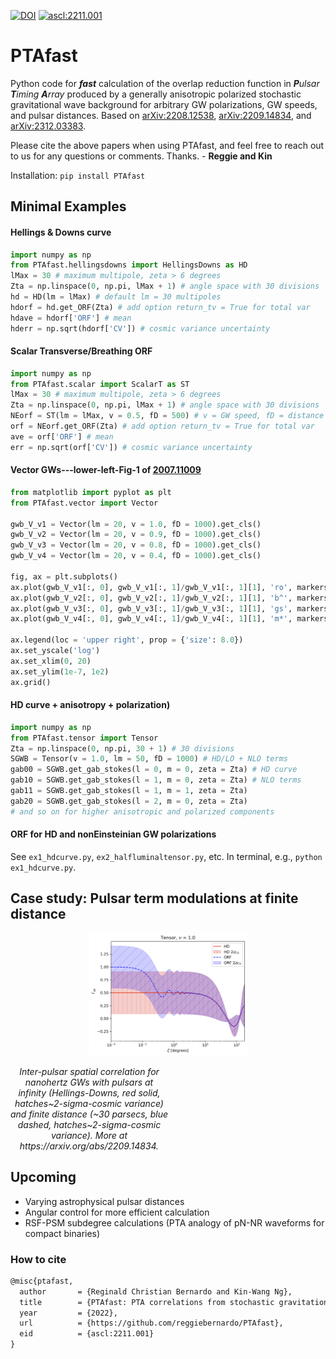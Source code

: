 [![DOI](https://zenodo.org/badge/564638325.svg)](https://zenodo.org/badge/latestdoi/564638325) <a href="https://ascl.net/2211.001"><img src="https://img.shields.io/badge/ascl-2211.001-blue.svg?colorB=262255" alt="ascl:2211.001" /></a>
# PTAfast

Python code for ***fast*** calculation of the overlap reduction function in ***P**ulsar **T**iming **A**rray* produced by a generally anisotropic polarized stochastic gravitational wave background for arbitrary GW polarizations, GW speeds, and pulsar distances. Based on [arXiv:2208.12538](https://arxiv.org/abs/2208.12538), [arXiv:2209.14834](https://arxiv.org/abs/2209.14834), and [arXiv:2312.03383](https://arxiv.org/abs/2312.03383).

Please cite the above papers when using PTAfast, and feel free to reach out to us for any questions or comments. Thanks. - **Reggie and Kin**

Installation: `pip install PTAfast`

## Minimal Examples
#### Hellings & Downs curve

``` python
import numpy as np
from PTAfast.hellingsdowns import HellingsDowns as HD
lMax = 30 # maximum multipole, zeta > 6 degrees
Zta = np.linspace(0, np.pi, lMax + 1) # angle space with 30 divisions
hd = HD(lm = lMax) # default lm = 30 multipoles
hdorf = hd.get_ORF(Zta) # add option return_tv = True for total var
hdave = hdorf['ORF'] # mean
hderr = np.sqrt(hdorf['CV']) # cosmic variance uncertainty
```

#### Scalar Transverse/Breathing ORF
``` python
import numpy as np
from PTAfast.scalar import ScalarT as ST
lMax = 30 # maximum multipole, zeta > 6 degrees
Zta = np.linspace(0, np.pi, lMax + 1) # angle space with 30 divisions
NEorf = ST(lm = lMax, v = 0.5, fD = 500) # v = GW speed, fD = distance
orf = NEorf.get_ORF(Zta) # add option return_tv = True for total var
ave = orf['ORF'] # mean
err = np.sqrt(orf['CV']) # cosmic variance uncertainty
```

#### Vector GWs---lower-left-Fig-1 of [2007.11009](https://arxiv.org/abs/2007.11009)
``` python
from matplotlib import pyplot as plt
from PTAfast.vector import Vector

gwb_V_v1 = Vector(lm = 20, v = 1.0, fD = 1000).get_cls()
gwb_V_v2 = Vector(lm = 20, v = 0.9, fD = 1000).get_cls()
gwb_V_v3 = Vector(lm = 20, v = 0.8, fD = 1000).get_cls()
gwb_V_v4 = Vector(lm = 20, v = 0.4, fD = 1000).get_cls()

fig, ax = plt.subplots()
ax.plot(gwb_V_v1[:, 0], gwb_V_v1[:, 1]/gwb_V_v1[:, 1][1], 'ro', markersize = 5.0, label = r'$v = 1.0$')
ax.plot(gwb_V_v2[:, 0], gwb_V_v2[:, 1]/gwb_V_v2[:, 1][1], 'b^', markersize = 5.0, label = r'$v = 0.9$')
ax.plot(gwb_V_v3[:, 0], gwb_V_v3[:, 1]/gwb_V_v3[:, 1][1], 'gs', markersize = 5.0, label = r'$v = 0.8$')
ax.plot(gwb_V_v4[:, 0], gwb_V_v4[:, 1]/gwb_V_v4[:, 1][1], 'm*', markersize = 5.0, label = r'$v = 0.4$')

ax.legend(loc = 'upper right', prop = {'size': 8.0})
ax.set_yscale('log')
ax.set_xlim(0, 20)
ax.set_ylim(1e-7, 1e2)
ax.grid()
```

#### HD curve + anisotropy + polarization)
``` python
import numpy as np
from PTAfast.tensor import Tensor
Zta = np.linspace(0, np.pi, 30 + 1) # 30 divisions
SGWB = Tensor(v = 1.0, lm = 50, fD = 1000) # HD/LO + NLO terms
gab00 = SGWB.get_gab_stokes(l = 0, m = 0, zeta = Zta) # HD curve
gab10 = SGWB.get_gab_stokes(l = 1, m = 0, zeta = Zta) # NLO terms
gab11 = SGWB.get_gab_stokes(l = 1, m = 1, zeta = Zta)
gab20 = SGWB.get_gab_stokes(l = 2, m = 0, zeta = Zta)
# and so on for higher anisotropic and polarized components
```

#### ORF for HD and nonEinsteinian GW polarizations
See `ex1_hdcurve.py`, `ex2_halfluminaltensor.py`, etc. In terminal, e.g., `python ex1_hdcurve.py`.

## Case study: Pulsar term modulations at finite distance

<p align="center">
  <img src="https://github.com/reggiebernardo/PTAfast/blob/1a21a2e20e0f0e12e9d3102e6184a53a7d2e727e/hdlowangle.png" width="50%">
</p>

<p align="center" style="width: 50%">
  <i>Inter-pulsar spatial correlation for nanohertz GWs with pulsars at infinity (Hellings-Downs, red solid, hatches~2-sigma-cosmic variance) and finite distance (~30 parsecs, blue dashed, hatches~2-sigma-cosmic variance). More at https://arxiv.org/abs/2209.14834.</i>
</p>

## Upcoming
- Varying astrophysical pulsar distances <br />
- Angular control for more efficient calculation <br />
- RSF-PSM subdegree calculations (PTA analogy of pN-NR waveforms for compact binaries) <br />

### How to cite

```latex
@misc{ptafast,
  author       = {Reginald Christian Bernardo and Kin-Wang Ng},
  title        = {PTAfast: PTA correlations from stochastic gravitational wave background},
  year         = {2022},
  url          = {https://github.com/reggiebernardo/PTAfast},
  eid          = {ascl:2211.001}
}
```
